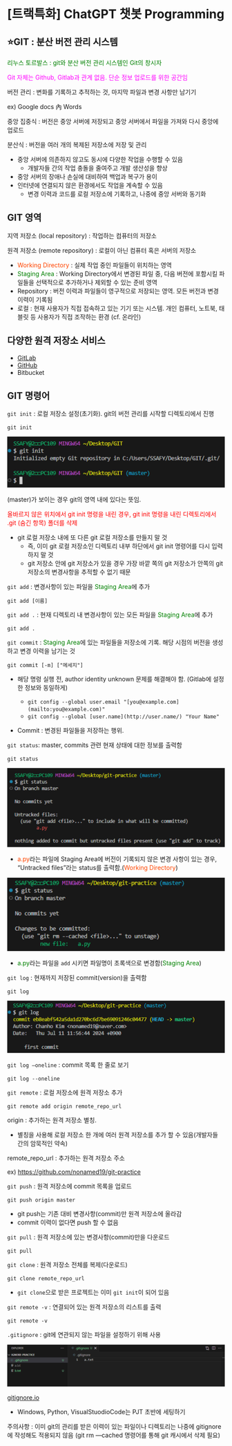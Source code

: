 # [트랙특화] ChatGPT 챗봇 Programming

## ⭐GIT : 분산 버전 관리 시스템

<font style="color : Green">리누스 토르발스 : git와 분산 버전 관리 시스템인 Git의 창시자</font> 

<font style="color : Fuchsia">Git 자체는 Github, Gitlab과 관계 없음. 단순 정보 업로드를 위한 공간임</font>

버전 관리 : 변화를 기록하고 추적하는 것, 마지막 파일과 변경 사항만 남기기

ex) Google docs 內 Words

중앙 집중식 : 버전은 중앙 서버에 저장되고 중앙 서버에서 파일을 가져와 다시 중앙에 업로드

분산식 : 버전을 여러 개의 복제된 저장소에 저장 및 관리

- 중앙 서버에 의존하지 않고도 동시에 다양한 작업을 수행할 수 있음
    - 개발자들 간의 작업 충돌을 줄여주고 개발 생산성을 향상
- 중앙 서버의 장애나 손실에 대비하여 백업과 복구가 용이
- 인터넷에 연결되지 않은 환경에서도 작업을 계속할 수 있음
    - 변경 이력과 코드를 로컬 저장소에 기록하고, 나중에 중앙 서버와 동기화

## GIT 영역

지역 저장소 (local repository) : 작업하는 컴퓨터의 저장소

원격 저장소 (remote repository) : 로컬이 아닌 컴퓨터 혹은 서버의 저장소

- <font style="color : Orangered">Working Directory</font> : 실제 작업 중인 파일들이 위치하는 영역
- <font style="color : Green">Staging Area</font> : Working Directory에서 변경된 파일 중, 다음 버전에 포함시킬 파일들을 선택적으로 추가하거나 제외할 수 있는 준비 영역
- Repository : 버전 이력과 파일들이 영구적으로 저장되는 영역. 모든 버전과 변경 이력이 기록됨
- 로컬 : 현재 사용자가 직접 접속하고 있는 기기 또는 시스템. 개인 컴퓨터, 노트북, 태블릿 등 사용자가 직접 조작하는 환경 (cf. 온라인)

## 다양한 원격 저장소 서비스

- [GitLab](https://about.gitlab.com/)
- [GitHub](https://github.com/)
- Bitbucket

## GIT 명령어

`git init` : 로컬 저장소 설정(초기화). git의 버전 관리를 시작할 디렉토리에서 진행

    git init
  
![Untitled](./Pictures/example1.png)
    
(master)가 보이는 경우 git의 영역 내에 있다는 뜻임.
    
<font style="color : Red">올바르지 않은 위치에서 git init 명령을 내린 경우, git init 명령을 내린 디렉토리에서 .git (숨긴 항목) 폴더를 삭제</font>
  
- git 로컬 저장소 내에 또 다른 git 로컬 저장소를 만들지 말 것
  - 즉, 이미 git 로컬 저장소인 디렉토리 내부 하단에서 git init 명령어를 다시 입력하지 말 것
  - git 저장소 안에 git 저장소가 있을 경우 가장 바깥 쪽의 git 저장소가 안쪽의 git 저장소의 변경사항을 추적할 수 없기 때문
  
`git add` : 변경사항이 있는 파일을 <font style="color : Green">Staging Area</font>에 추가

    git add [이름]
    
`git add .` : 현재 디렉토리 내 변경사항이 있는 모든 파일을 <font style="color : Green">Staging Area</font>에 추가

    git add .
    
`git commit` : <font style="color : Green">Staging Area</font>에 있는 파일들을 저장소에 기록. 해당 시점의 버전을 생성하고 변경 이력을 남기는 것

    git commit [-m] ["메세지"]
    
- 해당 명령 실행 전, author identity unknown 문제를 해결해야 함. (Gitlab에 설정한 정보와 동일하게)
    - `git config --global user.email "[you@example.com](mailto:you@example.com)"`
    - `git config --global [user.name](http://user.name/) "Your Name"`

- Commit : 변경된 파일들을 저장하는 행위.
  
`git status`: master, commits 관련 현재 상태에 대한 정보를 출력함

    git status
    
![Untitled](./Pictures/example2.png)

- <font style="color : Orangered">a.py</font>라는 파일에 Staging Area에 버전이 기록되지 않은 변경 사항이 있는 경우, “Untracked files”라는 status를 출력함.(<font style="color : Orangered">Working Directory</font>)
        
![Untitled](./Pictures/example3.png)
        
- <font style="color : Green">a.py</font>라는 파일을 `add` 시키면 파일명이 초록색으로 변경함(<font style="color : Green">Staging Area</font>)

`git log` : 현재까지 저장된 commit(version)을 출력함

    git log
    
![Untitled](./Pictures/example4.png)
    
`git log —oneline` : commit 목록 한 줄로 보기

    git log --oneline

`git remote` : 로컬 저장소에 원격 저장소 추가

    git remote add origin remote_repo_url
    
origin : 추가하는 원격 저장소 별칭.
    
- 별칭을 사용해 로컬 저장소 한 개에 여러 원격 저장소를 추가 할 수 있음(개발자들 간의 암묵적인 약속)
    
remote_repo_url : 추가하는 원격 저장소 주소
    
ex) https://github.com/nonamed19/git-practice
    
`git push` : 원격 저장소에 commit 목록을 업로드
    
    git push origin master
    
- git push는 기존 대비 변경사항(commit)만 원격 저장소에 올라감
- commit 이력이 없다면 push 할 수 없음

`git pull` : 원격 저장소에 있는 변경사항(commit)만을 다운로드

    git pull
    
`git clone` : 원격 저장소 전체를 복제(다운로드)

    git clone remote_repo_url
    
- `git clone`으로 받은 프로젝트는 이미 `git init`이 되어 있음
    
`git remote -v` : 연결되어 있는 원격 저장소의 리스트를 출력

    git remote -v

`.gitignore` : git에 연관되지 않는 파일을 설정하기 위해 사용
    
![Untitled](./Pictures/example5.png)
    
[gitignore.io](https://www.toptal.com/developers/gitignore/)
    
- Windows, Python, VisualStuodioCode는 PJT 초반에 세팅하기
    
주의사항 : 이미 git의 관리를 받은 이력이 있는 파일이나 디렉토리는 나중에 gitignore에 작성해도 적용되지 않음 (git rm —cached 명령어를 통해 git 캐시에서 삭제 필요)
